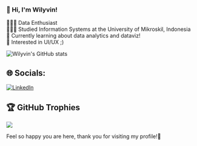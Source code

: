 <!-- Level 1: Simple bio and stats -->

### 👋 Hi, I'm Wilyvin!

👨🏻‍💻 Data Enthusiast<br/>
👨🏻‍🎓 Studied Information Systems at the University of Mikroskil, Indonesia<br/>
💭 Currently learning about data analytics and dataviz!<br/>
🎨 Interested in UI/UX ;)<br/>

<!-- Github stats from https://github.com/anuraghazra/github-readme-stats -->
![Wilyvin's GitHub stats](https://github-readme-stats.vercel.app/api?username=wilyvintanvee&show_icons=true&theme=transparent)

## 🌐 Socials:
[![LinkedIn](https://img.shields.io/badge/LinkedIn-%230077B5.svg?logo=linkedin&logoColor=white)](https://linkedin.com/in/https://www.linkedin.com/in/wilyvintanvee/) 

## 🏆 GitHub Trophies
![](https://github-profile-trophy.vercel.app/?username=wilyvintanvee&theme=radical&no-frame=false&no-bg=true&margin-w=4)

Feel so happy you are here, thank you for visiting my profile!👏 

<!-- Proudly created with GPRM ( https://gprm.itsvg.in ) -->
